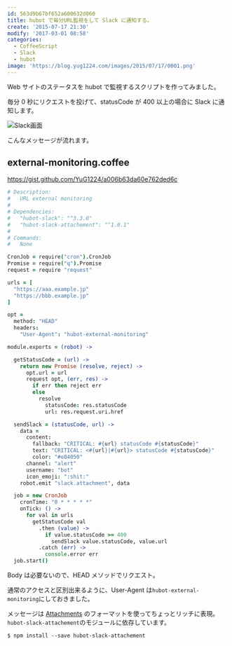 ```yaml
---
id: 563d9b67bf652a600632d060
title: hubot で毎分URL監視をして Slack に通知する。
create: '2015-07-17 21:30'
modify: '2017-03-01 08:58'
categories:
  - CoffeeScript
  - Slack
  - hubot
image: 'https://blog.yug1224.com/images/2015/07/17/0001.png'
---
```


Web サイトのステータスを hubot で監視するスクリプトを作ってみました。

毎分 0 秒にリクエストを投げて、statusCode が 400 以上の場合に Slack に通知します。

![Slack画面](/images/2015/07/17/0001.png)

こんなメッセージが流れます。

<!-- more -->

## external-monitoring.coffee

https://gist.github.com/YuG1224/a006b63da60e762ded6c

```coffee
# Description:
#   URL external monitoring
#
# Dependencies:
#   "hubot-slack": "^3.3.0"
#   "hubot-slack-attachement": "^1.0.1"
#
# Commands:
#   None

CronJob = require("cron").CronJob
Promise = require("q").Promise
request = require "request"

urls = [
  "https://aaa.example.jp"
  "https://bbb.example.jp"
]

opt =
  method: "HEAD"
  headers:
    "User-Agent": "hubot-external-monitoring"

module.exports = (robot) ->

  getStatusCode = (url) ->
    return new Promise (resolve, reject) ->
      opt.url = url
      request opt, (err, res) ->
        if err then reject err
        else
          resolve
            statusCode: res.statusCode
            url: res.request.uri.href

  sendSlack = (statusCode, url) ->
    data =
      content:
        fallback: "CRITICAL: #{url} statusCode #{statusCode}"
        text: "CRITICAL: <#{url}|#{url}> statusCode #{statusCode}"
        color: "#e84050"
      channel: "alert"
      username: "bot"
      icon_emoji: ":shit:"
    robot.emit "slack.attachment", data

  job = new CronJob
    cronTime: "0 * * * * *"
    onTick: () ->
      for val in urls
        getStatusCode val
          .then (value) ->
            if value.statusCode >= 400
              sendSlack value.statusCode, value.url
          .catch (err) ->
            console.error err
  job.start()
```

Body は必要ないので、HEAD メソッドでリクエスト。

通常のアクセスと区別出来るように、User-Agent は`hubot-external-monitoring`にしておきました。

メッセージは [Attachments](https://api.slack.com/docs/attachments) のフォーマットを使ってちょっとリッチに表現。`hubot-slack-attachement`のモジュールに依存しています。

```
$ npm install --save hubot-slack-attachement
```
